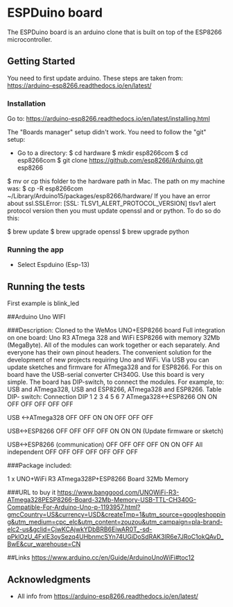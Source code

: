 # ESPDuino board

The ESPDuino board is an arduino clone that is built on top of the ESP8266 microcontroller.

## Getting Started

You need to first update arduino.
These steps are taken from: https://arduino-esp8266.readthedocs.io/en/latest/
### Installation

Go to: https://arduino-esp8266.readthedocs.io/en/latest/installing.html

The "Boards manager" setup didn't work. You need to follow the "git" setup:
- Go to a directory:
$ cd hardware
$ mkdir esp8266com
$ cd esp8266com
$ git clone https://github.com/esp8266/Arduino.git esp8266

$ mv or cp this folder to the hardware path in Mac. The path on my machine was:
$ cp -R esp8266com ~/Library/Arduino15/packages/esp8266/hardware/
If you have an error about ssl.SSLError: [SSL: TLSV1_ALERT_PROTOCOL_VERSION] tlsv1 alert protocol version then you must update openssl and or python. To do so do this:
 
$ brew update
$ brew upgrade openssl
$ brew upgrade python

### Running the app
* Select Espduino (Esp-13)



## Running the tests

First example is blink_led



##Arduino Uno WIFI 

###Description:
Cloned to the WeMos UNO+ESP8266 board 
Full integration on one board: Uno R3 ATmega 328 and WiFi ESP8266 with memory 32Mb (MegaByte). All of the modules can work together or each separately. And everyone has their own pinout headers.
The convenient solution for the development of new projects requiring Uno and WiFi.
Via USB you can update sketches and firmvare for ATmega328 and for ESP8266. For this on board have the USB-serial converter CH340G.
Use this board is very simple.
The board has DIP-switch, to connect the modules.
For example, to: USB and ATmega328, USB and ESP8266, ATmega328 and ESP8266.
Table DIP- switch:
Connection	DIP
 	                            1	2	3	4	5	6	7
ATmega328<->ESP8266	            ON	ON	OFF	OFF	OFF	OFF	OFF

USB <->ATmega328	            OFF	OFF	ON	ON	OFF	OFF	OFF

USB<->ESP8266               	OFF	OFF	OFF	OFF	ON	ON	ON
(Update firmware or sketch)

USB<->ESP8266 (communication)	OFF	OFF	OFF	OFF	ON	ON	OFF
All independent					OFF	OFF	OFF	OFF	OFF	OFF	OFF


###Package included:

1 x UNO+WiFi R3 ATmega328P+ESP8266 Board 32Mb Memory


###URL to buy it
https://www.banggood.com/UNOWiFi-R3-ATmega328PESP8266-Board-32Mb-Memory-USB-TTL-CH340G-Compatible-For-Arduino-Uno-p-1193957.html?gmcCountry=US&currency=USD&createTmp=1&utm_source=googleshopping&utm_medium=cpc_elc&utm_content=zouzou&utm_campaign=pla-brand-elc2-us&gclid=CjwKCAjwkYDbBRB6EiwAR0T_-sd-pPklOzU_4FxlE3oySezq4UHbnmcSYn74UGiDoSdRAK3lR6e7JRoC1okQAvD_BwE&cur_warehouse=CN


##Links
https://www.arduino.cc/en/Guide/ArduinoUnoWiFi#toc12


## Acknowledgments

* All info from https://arduino-esp8266.readthedocs.io/en/latest/ 



